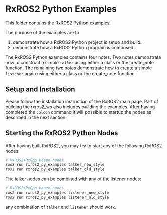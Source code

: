 # RxROS2 Python Examples

This folder contains the RxROS2 Python examples.

The purpose of the examples are to
1. demonstrate how a RxROS2 Python project is setup and build.
2. demonstrate how a RxROS2 Python program is composed.

The RxROS2 Python examples contains four notes. Two notes demonstrate how to construct a simple `talker` using either a class or the create_note function. The remaining two notes demonstrate how to create a simple `listener` again using either a class or the create_note function.

## Setup and Installation

Please follow the installation instruction of the RxROS2 main page. Part of building the rxros2_ws also includes building the examples. After having completed the `colcon` command it will possible to startup the nodes as described in the next section.

## Starting the RxROS2 Python Nodes

After having built RxROS2, you may try to start any of the following RxROS2 nodes:

```bash
# RxROS2+RxCpp based nodes
ros2 run rxros2_py_examples talker_new_style
ros2 run rxros2_py_examples talker_old_style
```

The talker nodes can be combined with any of the listener nodes:

```bash
# RxROS2+RxCpp based nodes
ros2 run rxros2_py_examples listener_new_style
ros2 run rxros2_py_examples listener_old_style
```

any combination of `talker` and `listener` should work.
